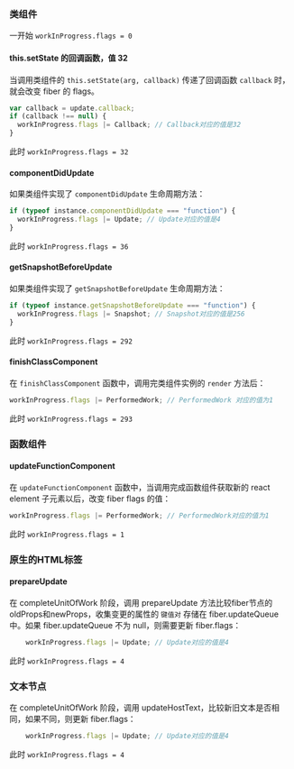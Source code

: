 ### 类组件

一开始 `workInProgress.flags = 0`

#### this.setState 的回调函数，值 32

当调用类组件的 `this.setState(arg, callback)` 传递了回调函数 `callback` 时，就会改变 fiber 的 flags。

```js
var callback = update.callback;
if (callback !== null) {
  workInProgress.flags |= Callback; // Callback对应的值是32
}
```

此时 `workInProgress.flags = 32`

#### componentDidUpdate

如果类组件实现了 `componentDidUpdate` 生命周期方法：

```js
if (typeof instance.componentDidUpdate === "function") {
  workInProgress.flags |= Update; // Update对应的值是4
}
```

此时 `workInProgress.flags = 36`

#### getSnapshotBeforeUpdate

如果类组件实现了 `getSnapshotBeforeUpdate` 生命周期方法：

```js
if (typeof instance.getSnapshotBeforeUpdate === "function") {
  workInProgress.flags |= Snapshot; // Snapshot对应的值是256
}
```

此时 `workInProgress.flags = 292`

#### finishClassComponent

在 `finishClassComponent` 函数中，调用完类组件实例的 `render` 方法后：

```js
workInProgress.flags |= PerformedWork; // PerformedWork 对应的值为1
```

此时 `workInProgress.flags = 293`

### 函数组件

#### updateFunctionComponent

在 `updateFunctionComponent` 函数中，当调用完成函数组件获取新的 react element 子元素以后，改变 fiber flags 的值：

```js
workInProgress.flags |= PerformedWork; // PerformedWork对应的值为1
```

此时 `workInProgress.flags = 1`


### 原生的HTML标签

#### prepareUpdate
在 completeUnitOfWork 阶段，调用 prepareUpdate 方法比较fiber节点的oldProps和newProps，收集变更的属性的 `键值对` 存储在 fiber.updateQueue 中。如果 fiber.updateQueue 不为 null，则需要更新 fiber.flags：

```js
	workInProgress.flags |= Update; // Update对应的值是4
```

此时 `workInProgress.flags = 4`



### 文本节点
在 completeUnitOfWork 阶段，调用 updateHostText，比较新旧文本是否相同，如果不同，则更新 fiber.flags：
```js
	workInProgress.flags |= Update; // Update对应的值是4
```
此时 `workInProgress.flags = 4`
